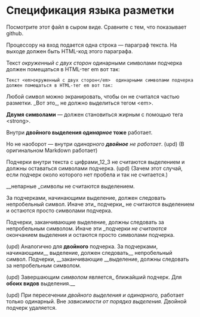 # Спецификация языка разметки

Посмотрите этот файл в сыром виде. Сравните с тем, что показывает github.

Процессору на вход подается одна строка — параграф текста. 
На выходе должен быть HTML-код этого параграфа.

Текст _окруженный с двух сторон_  одинарными символами подчерка 
должен помещаться в HTML-тег em вот так:

`Текст <em>окруженный с двух сторон</em>  одинарными символами подчерка 
должен помещаться в HTML-тег em вот так:`

Любой символ можно экранировать, чтобы он не считался частью разметки. 
\_Вот это\_, не должно выделиться тегом \<em\>.

__Двумя символами__ — должен становиться жирным с помощью тега \<strong\>.

Внутри __двойного выделения _одинарное_ тоже__ работает.

Но не наоборот — внутри _одинарного __двойное__ не работает_.
(upd) (В оригинальном Markdown работает)

Подчерки внутри текста c цифрами_12_3 не считаются выделением и должны оставаться символами подчерка.
(upd) (Зачем этот случай, если подчерк около которого нет пробела и так не считается.)

__непарные _символы не считаются выделением.

За подчерками, начинающими выделение, должен следовать непробельный символ. Иначе эти_ подчерки_ не считаются выделением 
и остаются просто символами подчерка.

Подчерки, заканчивающие выделение, должны следовать за непробельным символом. Иначе эти _подчерки _не считаются_ окончанием выделения 
и остаются просто символами подчерка.

(upd) Аналогично для __двойного__ подчерка. За подчерками, начинающими__ выделение, должен следовать__ непробельный символ.
Подчерки, __заканчивающие __выделение, должны следовать за непробельным символом.

(upd) Завершающим _символом_ является_ ближайший подчерк. Для __обоих видов__ выделения.__

(upd) При пересечении __двойного _выделения__ и одинарного,_ работает только одинарный.
Вне _зависимости __от порядка_ выделения.__ Двойной подчерк удаляется.
